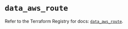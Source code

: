 # `data_aws_route`

Refer to the Terraform Registry for docs: [`data_aws_route`](https://registry.terraform.io/providers/hashicorp/aws/6.4.0/docs/data-sources/route).
